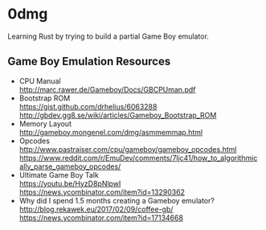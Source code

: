 # 0dmg

Learning Rust by trying to build a partial Game Boy emulator.

## Game Boy Emulation Resources  

- CPU Manual  
  http://marc.rawer.de/Gameboy/Docs/GBCPUman.pdf
- Bootstrap ROM  
  https://gist.github.com/drhelius/6063288  
  http://gbdev.gg8.se/wiki/articles/Gameboy_Bootstrap_ROM  
- Memory Layout  
  http://gameboy.mongenel.com/dmg/asmmemmap.html
- Opcodes  
  http://www.pastraiser.com/cpu/gameboy/gameboy_opcodes.html  
  https://www.reddit.com/r/EmuDev/comments/7ljc41/how_to_algorithmically_parse_gameboy_opcodes/
- Ultimate Game Boy Talk  
  https://youtu.be/HyzD8pNlpwI  
  https://news.ycombinator.com/item?id=13290362
- Why did I spend 1.5 months creating a Gameboy emulator?  
  http://blog.rekawek.eu/2017/02/09/coffee-gb/  
  https://news.ycombinator.com/item?id=17134668
